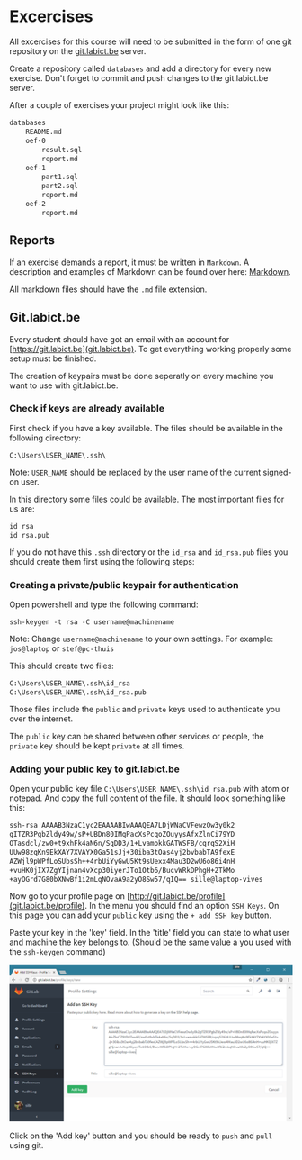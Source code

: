 # Excercises

All excercises for this course will need to be submitted in the form of one git repository on the [git.labict.be](https://git.labict.be) server.

Create a repository called `databases` and add a directory for every new exercise. Don't forget to commit and push changes to the git.labict.be server.

After a couple of exercises your project might look like this:

```
databases
    README.md
    oef-0 
        result.sql
        report.md
    oef-1
        part1.sql
        part2.sql
        report.md
    oef-2
        report.md
```

## Reports

If an exercise demands a report, it must be written in `Markdown`. A description and examples of Markdown can be found over here: [Markdown](./markdown.md). 

All markdown files should have the `.md` file extension. 

## Git.labict.be

Every student should have got an email with an account for [https://git.labict.be](git.labict.be). To get everything working properly some setup must be finished. 

The creation of keypairs must be done seperatly on every machine you want to use with git.labict.be.

### Check if keys are already available

First check if you have a key available. The files should be available in the following directory:

```
C:\Users\USER_NAME\.ssh\
```

Note: `USER_NAME` should be replaced by the user name of the current signed-on user.

In this directory some files could be available. The most important files for us are:

```
id_rsa
id_rsa.pub
```

If you do not have this `.ssh` directory or the `id_rsa` and `id_rsa.pub` files you should create them first using the following steps:

### Creating a private/public keypair for authentication 

Open powershell and type the following command:

```
ssh-keygen -t rsa -C username@machinename
```

Note: Change `username@machinename` to your own settings. For example: `jos@laptop` or `stef@pc-thuis`

This should create two files:

```
C:\Users\USER_NAME\.ssh\id_rsa
C:\Users\USER_NAME\.ssh\id_rsa.pub
```

Those files include the `public` and `private` keys used to authenticate you over the internet.

The `public` key can be shared between other services or people, the `private` key should be kept `private` at all times.

### Adding your public key to git.labict.be

Open your public key file `C:\Users\USER_NAME\.ssh\id_rsa.pub` with atom or notepad. And copy the full content of the file. It should look something like this:

```
ssh-rsa AAAAB3NzaC1yc2EAAAABIwAAAQEA7LDjWNaCVFewzOw3y0k2
gITZR3PgbZldy49w/sP+UBDn80IMqPacXsPcqoZOuyysAfxZlnCi79YD
OTasdcl/zw0+t9xhFk4aN6n/SqDD3/1+LvamokkGATWSFB/cqrqS2XiH
UUw98zqKn9EkXAY7XVAYX0Ga51sJj+30iba3tOas4yj2bvbabTA9fexE
AZWjl9pWPfLoSUbsSh++4rbUiYyGwU5Kt9sUexx4Mau3D2wU6o86i4nH
+vuHK0jIX7ZgYIjnan4vXcp30iyerJTo1Otb6/BucvWRkDPhgH+2TkMo
+ayOGrd7G80bXNwBf1i2mLqNOvaA9a2yO8Sw57/qIQ== sille@laptop-vives

```

Now go to your profile page on [http://git.labict.be/profile](git.labict.be/profile). In the menu you should find an option `SSH Keys`. On this page you can add your `public` key using the `+ add SSH key` button.

Paste your key in the 'key' field. In the 'title' field you can state to what user and machine the key belongs to. (Should be the same value a you used with the `ssh-keygen` command)

![Add SSH key to your account](excercises/img/add-ssh-key.png)

Click on the 'Add key' button and you should be ready to `push` and `pull` using git.





